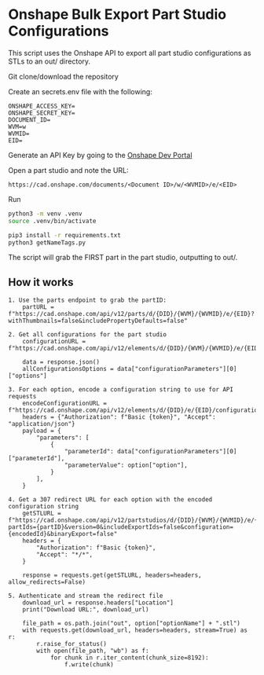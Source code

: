 # Onshape Bulk Export Part Studio Configurations

This script uses the Onshape API to export all part studio configurations as STLs to an out/ directory.

Git clone/download the repository

Create an secrets.env file with the following:

```
ONSHAPE_ACCESS_KEY=
ONSHAPE_SECRET_KEY=
DOCUMENT_ID=
WVM=w
WVMID=
EID=
```

Generate an API Key by going to the [Onshape Dev Portal](https://cad.onshape.com/appstore/dev-portal)

Open a part studio and note the URL:

```
https://cad.onshape.com/documents/<Document ID>/w/<WVMID>/e/<EID>
```

Run

```bash
python3 -m venv .venv
source .venv/bin/activate

pip3 install -r requirements.txt
python3 getNameTags.py
```

The script will grab the FIRST part in the part studio, outputting to out/.

## How it works

```
1. Use the parts endpoint to grab the partID:
    partURL = f"https://cad.onshape.com/api/v12/parts/d/{DID}/{WVM}/{WVMID}/e/{EID}?withThumbnails=false&includePropertyDefaults=false"

2. Get all configurations for the part studio
    configurationURL = f"https://cad.onshape.com/api/v12/elements/d/{DID}/{WVM}/{WVMID}/e/{EID}/configuration"

    data = response.json()
    allConfigurationsOptions = data["configurationParameters"][0]["options"]

3. For each option, encode a configuration string to use for API requests
    encodeConfigurationURL = f"https://cad.onshape.com/api/v12/elements/d/{DID}/e/{EID}/configurationencodings"
    headers = {"Authorization": f"Basic {token}", "Accept": "application/json"}
    payload = {
        "parameters": [
            {
                "parameterId": data["configurationParameters"][0]["parameterId"],
                "parameterValue": option["option"],
            }
        ],
    }

4. Get a 307 redirect URL for each option with the encoded configuration string
    getSTLURL = f"https://cad.onshape.com/api/v12/partstudios/d/{DID}/{WVM}/{WVMID}/e/{EID}/stl?partIds={partID}&version=0&includeExportIds=false&configuration={encodedId}&binaryExport=false"
    headers = {
        "Authorization": f"Basic {token}",
        "Accept": "*/*",
    }

    response = requests.get(getSTLURL, headers=headers, allow_redirects=False)

5. Authenticate and stream the redirect file
    download_url = response.headers["Location"]
    print("Download URL:", download_url)

    file_path = os.path.join("out", option["optionName"] + ".stl")
    with requests.get(download_url, headers=headers, stream=True) as r:
        r.raise_for_status()
        with open(file_path, "wb") as f:
            for chunk in r.iter_content(chunk_size=8192):
                f.write(chunk)


```
